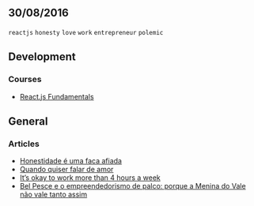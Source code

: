 30/08/2016
----------

`reactjs` `honesty` `love` `work` `entrepreneur` `polemic`

## Development

### Courses

- [React.js Fundamentals](http://courses.reactjsprogram.com/courses/reactjsfundamentals)

## General

### Articles

- [Honestidade é uma faca afiada](https://trendr.com.br/honestidade-e-uma-faca-afiada-ef47da197b6e)
- [Quando quiser falar de amor](https://medium.com/@celinapereira/quando-quiser-falar-de-amor-cc1af000a1fc)
- [It’s okay to work more than 4 hours a week](https://medium.com/@kadavy/its-okay-to-work-more-than-4-hours-a-week-603575f9c80d)
- [Bel Pesce e o empreendedorismo de palco: porque a Menina do Vale não vale tanto assim](https://medium.com/@izzynobre_24233/bel-pesce-e-o-empreendedorismo-de-palco-porque-a-menina-do-vale-n%C3%A3o-vale-tanto-assim-da9e0c917844)
